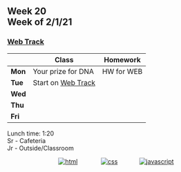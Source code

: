 <meta http-equiv="refresh" content="300"/>

## Week 20<br>Week of 2/1/21

### [Web Track](/ap/curriculum/web)

|         | Class | Homework |
| ------- | ----- | -------- |
| **Mon** | Your prize for DNA | HW for WEB |
| **Tue** | Start on [Web Track](/ap/curriculum/web) |          |
| **Wed** |       |          |
| **Thu** |       |          |
| **Fri** |       |          |

Lunch time: 1:20  
Sr - Cafeteria  
Jr - Outside/Classroom  


<!-- * [W3Schools HTML](https://www.w3schools.com/html)
* [W3Schools CSS](https://www.w3schools.com/css)
* [W3Schools JavaScript](https://www.w3schools.com/js) -->

<div style="text-align:center">
<a href="https://www.w3schools.com/html" target="_blank"><img src="\ap\assets\img\html-icon.jpg" alt="html" style="padding: 0px 25px"></a> <a href="https://www.w3schools.com/css" target="_blank"><img src="\ap\assets\img\css-icon.jpg" alt="css" style="padding: 0px 25px"></a><a href="https://www.w3schools.com/js" target="_blank"><img src="\ap\assets\img\js-icon.jpg" alt="javascript" style="padding: 0px 25px"></a>
</div>

